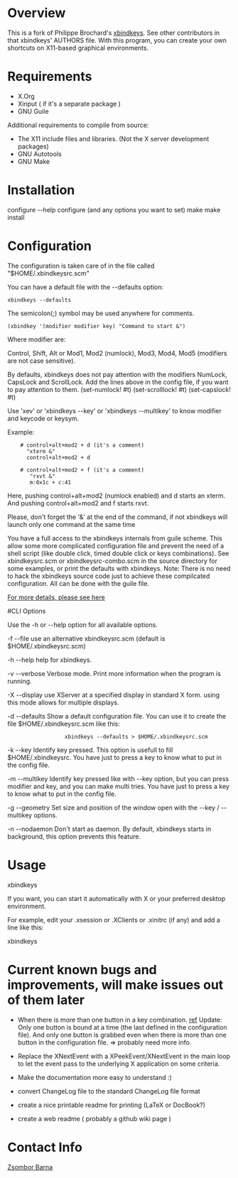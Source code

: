 

# Overview
This is a fork of Philippe Brochard's [xbindkeys](http://www.nongnu.org/xbindkeys/xbindkeys.html).
See other contributors in that xbindkeys' AUTHORS file.
With this program, you can create your own shortcuts on X11-based graphical environments.

# Requirements

- X.Org
- Xinput ( if it's a separate package )
- GNU Guile

Additional requirements to compile from source:
    
- The X11 include files and libraries. (Not the X server development packages)
- GNU Autotools
- GNU Make

# Installation

  configure --help
  configure (and any options you want to set)
  make
  make install


# Configuration
The configuration is taken care of in the file called 
	"$HOME/.xbindkeysrc.scm"

You can have a default file with the --defaults option:

	xbindkeys --defaults

The semicolon(;) symbol may be used anywhere for comments. 

	(xbindkey '(modifier modifier key) "Command to start &")

Where modifier are:

Control, Shift, Alt or Mod1, Mod2 (numlock), Mod3, Mod4, Mod5 (modifiers are not case sensitive).

By defaults, xbindkeys does not pay attention with the modifiers
NumLock, CapsLock and ScrollLock.
Add the lines above in the config file, if you want to pay attention to them.
	(set-numlock! #t)
	(set-scrolllock! #t)
	(set-capslock! #t)


Use 'xev' or 'xbindkeys --key' or 'xbindkeys --multikey' to know modifier 
and keycode or keysym.

Example:

        # control+alt+mod2 + d (it's a comment)
          "xterm &"
          control+alt+mod2 + d

        # control+alt+mod2 + f (it's a comment)
           "rxvt &"
           m:0x1c + c:41

Here, pushing control+alt+mod2 (numlock enabled) and d starts  an xterm.
And pushing control+alt+mod2 and f starts rxvt.

Please, don't forget the '&' at the end of the command,
if not xbindkeys will launch only one command at the same time

You have a full access to the xbindkeys internals from guile scheme. This allow some more complicated configuration file and prevent the need of a shell script (like double click, timed double click or keys combinations). See xbindkeysrc.scm or xbindkeysrc-combo.scm in the source directory for some
examples, or print the defaults with xbindkeys.
Note: There is no need to hack the xbindkeys
source code just to achieve these compilcated configuration. All can be done with the guile file.

[For more details, please see here](http://www.gnu.org/software/guile/guile.html)

#CLI Options

Use the -h or --help option for all available options.

  -f
  --file
                use an alternative xbindkeysrc.scm (default is $HOME/.xbindkeysrc.scm)

  -h
--help
                help for xbindkeys.

  -v
  --verbose
                Verbose mode. Print more information when
                the program is running.
         
  -X <display>
  --display <display>
                use XServer at a specified display in standard X form.
                using this mode allows for multiple displays.

  -d
  --defaults
                Show a default configuration file. You can use it to create the file
                $HOME/.xbindkeysrc.scm like this:

                      xbindkeys --defaults > $HOME/.xbindkeysrc.scm

  -k
  --key
                Identify key pressed. This option is usefull to fill
                $HOME/.xbindkeysrc. You have just to press a key to
                know what to put in the config file.

  -m
  --multikey
                Identify key pressed like with --key option, but you can 
		press modifier and key, and you can make multi tries.
		You have just to press a key to know what to put in the 
		config file.

  -g
  --geometry
                Set size and position of the window open with the 
		--key / --multikey options.

  -n
  --nodaemon
                Don't start as daemon. By default, xbindkeys starts in
                background, this option prevents this feature.

# Usage

  xbindkeys

If you want, you can start it automatically with X or your preferred desktop environment.

For example, edit your .xsession or .XClients or .xinitrc (if any) and add a line like this:

  xbindkeys

# Current known bugs and improvements, will make issues out of them later

- When there is more than one button in a key combination. [ref](http://lists.nongnu.org/archive/html/xbindkeys-devel/2009-05/msg00001.html)  Update: Only one button is bound at a time (the last defined in the configuration file). And only one button is grabbed even when there is more than one button in the configuration file. => probably need more info.

- Replace the XNextEvent with a XPeekEvent/XNextEvent in the main loop to let the event pass to the underlying X application on some
    criteria.

- Make the documentation more easy to understand :)

- convert ChangeLog file to the standard ChangeLog file format

- create a nice printable readme for printing (LaTeX or DocBook?)

- create a web readme ( probably a github wiki page )

# Contact Info
[Zsombor Barna](mailto:unibro@mailo.com)
